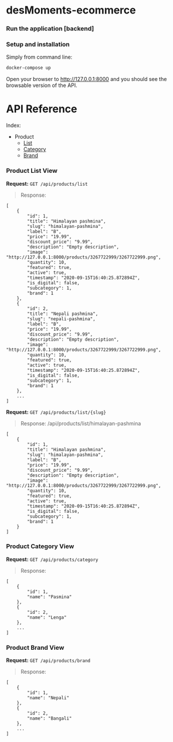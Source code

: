 # desMoments-ecommerce

### Run the application [backend]

### Setup and installation
Simply from command line:
```dockerfile
docker-compose up 
```
Open your browser to http://127.0.0.1:8000 and you should see the browsable version of the API.

# API Reference
Index: 
* Product
    * [List](#product-list-view)
    * [Category](#product-category-view)
    * [Brand](#product-brand-view)

### Product List View
**Request:** `GET /api/products/list`
> Response:
```
[
    {
        "id": 1,
        "title": "Himalayan pashmina",
        "slug": "himalayan-pashmina",
        "label": "B",
        "price": "19.99",
        "discount_price": "9.99",
        "description": "Empty description",
        "image": "http://127.0.0.1:8000/products/3267722999/3267722999.png",
        "quantity": 10,
        "featured": true,
        "active": true,
        "timestamp": "2020-09-15T16:40:25.872894Z",
        "is_digital": false,
        "subcategory": 1,
        "brand": 1
    },
    {
        "id": 2,
        "title": "Nepali pashmina",
        "slug": "nepali-pashmina",
        "label": "B",
        "price": "19.99",
        "discount_price": "9.99",
        "description": "Empty description",
        "image": "http://127.0.0.1:8000/products/3267722999/3267722999.png",
        "quantity": 10,
        "featured": true,
        "active": true,
        "timestamp": "2020-09-15T16:40:25.872894Z",
        "is_digital": false,
        "subcategory": 1,
        "brand": 1
    },
    ...
]
```

**Request:** `GET /api/products/list/{slug}`
> Response: /api/products/list/himalayan-pashmina
```
[
    {
        "id": 1,
        "title": "Himalayan pashmina",
        "slug": "himalayan-pashmina",
        "label": "B",
        "price": "19.99",
        "discount_price": "9.99",
        "description": "Empty description",
        "image": "http://127.0.0.1:8000/products/3267722999/3267722999.png",
        "quantity": 10,
        "featured": true,
        "active": true,
        "timestamp": "2020-09-15T16:40:25.872894Z",
        "is_digital": false,
        "subcategory": 1,
        "brand": 1
    }
]
```

### Product Category View
**Request:** `GET /api/products/category`
> Response:
```
[
    {
        "id": 1,
        "name": "Pasmina"
    },
    {
        "id": 2,
        "name": "Lenga"
    },
    ...
]
```

### Product Brand View
**Request:** `GET /api/products/brand`
> Response:
```
[
    {
        "id": 1,
        "name": "Nepali"
    },
    {
        "id": 2,
        "name": "Bangali"
    },
    ...
]
```
